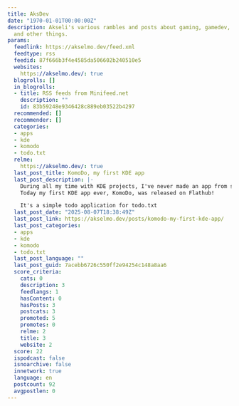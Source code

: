 ```yaml
---
title: AksDev
date: "1970-01-01T00:00:00Z"
description: Akseli's various rambles and posts about gaming, gamedev, FOSS, programming
  and other things.
params:
  feedlink: https://akselmo.dev/feed.xml
  feedtype: rss
  feedid: 87f666b3f4e4585da506602b240510e5
  websites:
    https://akselmo.dev/: true
  blogrolls: []
  in_blogrolls:
  - title: RSS feeds from Minifeed.net
    description: ""
    id: 83b59248e9346428c889eb03522b4297
  recommended: []
  recommender: []
  categories:
  - apps
  - kde
  - komodo
  - todo.txt
  relme:
    https://akselmo.dev/: true
  last_post_title: KomoDo, my first KDE app
  last_post_description: |-
    During all my time with KDE projects, I've never made an app from scratch.. Except now.
    Today my first KDE app ever, KomoDo, was released on Flathub!

    It's a simple todo application for todo.txt
  last_post_date: "2025-08-07T18:38:49Z"
  last_post_link: https://akselmo.dev/posts/komodo-my-first-kde-app/
  last_post_categories:
  - apps
  - kde
  - komodo
  - todo.txt
  last_post_language: ""
  last_post_guid: 7acebb6726c550ff2e94254c148a8aa6
  score_criteria:
    cats: 0
    description: 3
    feedlangs: 1
    hasContent: 0
    hasPosts: 3
    postcats: 3
    promoted: 5
    promotes: 0
    relme: 2
    title: 3
    website: 2
  score: 22
  ispodcast: false
  isnoarchive: false
  innetwork: true
  language: en
  postcount: 92
  avgpostlen: 0
---
```

